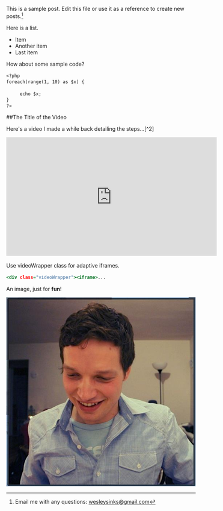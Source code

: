 This is a sample post. Edit this file or use it as a reference to create new posts.[^1]

[^1]:Email me with any questions: <wesleysinks@gmail.com>

Here is a list.

* Item
* Another item
* Last item

How about some sample code? 

~~~ .php
<?php
foreach(range(1, 10) as $x) {

     echo $x;
}
?>
~~~ 


##The Title of the Video 

Here's a video I made a while back detailing the steps...[^2]

<div class="videoWrapper"><iframe width="560" height="315" src="https://www.youtube.com/embed/S5LNm33BC_I" frameborder="0" allowfullscreen></iframe></div>


Use videoWrapper class for adaptive iframes.
~~~ .html
<div class="videoWrapper"><iframe>...
~~~

An image, just for __fun__!

![me](img/sample.jpg "Me!")
